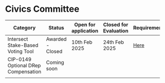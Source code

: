 # Civics Committee

<table><thead><tr><th width="151">Category</th><th width="101">Status</th><th width="163">Open for application</th><th width="173">Closed for Evaluation</th><th>Requirements </th></tr></thead><tbody><tr><td>Intersect Stake-Based Voting Tool</td><td>Awarded - Closed</td><td>10th Feb 2025</td><td>24th Feb 2025</td><td><a href="https://docs.intersectmbo.org/intersect-operational-services/2025-apply-for-tender/open-tenders/civics-committee/intersect-stake-based-voting-tool">Here</a></td></tr><tr><td>CIP-0149 Optional DRep Compensation</td><td>Coming soon</td><td></td><td></td><td></td></tr><tr><td></td><td></td><td></td><td></td><td></td></tr></tbody></table>

